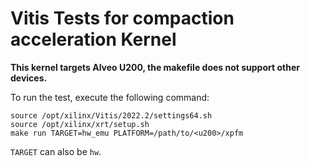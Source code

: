 # Vitis Tests for compaction acceleration Kernel

**This kernel targets Alveo U200, the makefile does not support other devices.**

To run the test, execute the following command:

```
source /opt/xilinx/Vitis/2022.2/settings64.sh
source /opt/xilinx/xrt/setup.sh
make run TARGET=hw_emu PLATFORM=/path/to/<u200>/xpfm
```

`TARGET` can also be `hw`.

